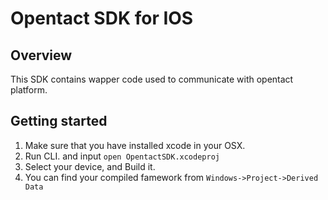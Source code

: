 # Opentact SDK for IOS

## Overview

This SDK contains wapper code used to communicate with opentact platform.

## Getting started

1. Make sure that you have installed xcode in your OSX.
2. Run CLI. and input `open OpentactSDK.xcodeproj`
3. Select your device, and Build it.
4. You can find your compiled famework from `Windows->Project->Derived Data`



